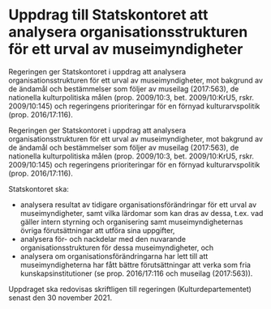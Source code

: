 # Uppdrag till Statskontoret att analysera organisationsstrukturen för ett urval av museimyndigheter

Regeringen ger Statskontoret i uppdrag att analysera organisationsstrukturen för ett urval av museimyndigheter, mot bakgrund av de ändamål och bestämmelser som följer av museilag (2017:563), de nationella kulturpolitiska målen (prop. 2009/10:3, bet. 2009/10:KrU5, rskr. 2009/10:145) och regeringens prioriteringar för en förnyad kulturarvspolitik (prop. 2016/17:116).

Regeringen ger Statskontoret i uppdrag att analysera organisationsstrukturen för ett urval av museimyndigheter, mot bakgrund av de ändamål och bestämmelser som följer av museilag (2017:563), de nationella kulturpolitiska målen (prop. 2009/10:3, bet. 2009/10:KrU5, rskr. 2009/10:145) och regeringens prioriteringar för en förnyad kulturarvspolitik (prop. 2016/17:116).

Statskontoret ska:

* analysera resultat av tidigare organisationsförändringar för ett urval av museimyndigheter, samt vilka lärdomar som kan dras av dessa, t.ex. vad gäller intern styrning och organisering samt museimyndigheternas övriga förutsättningar att utföra sina uppgifter,
* analysera för- och nackdelar med den nuvarande organisationsstrukturen för dessa museimyndigheter, och
* analysera om organisationsförändringarna har lett till att museimyndigheterna har fått bättre förutsättningar att verka som fria kunskapsinstitutioner (se prop. 2016/17:116 och museilag (2017:563)).

Uppdraget ska redovisas skriftligen till regeringen (Kulturdepartementet) senast den 30 november 2021.
